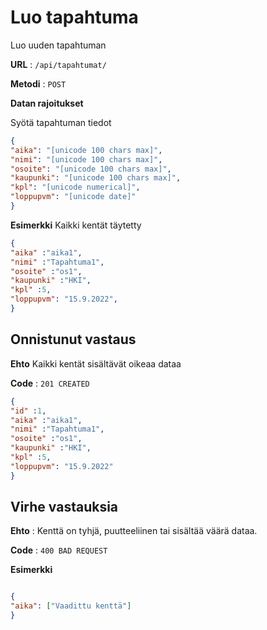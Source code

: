 # Luo tapahtuma

Luo uuden tapahtuman

**URL** : `/api/tapahtumat/`

**Metodi** : `POST`

**Datan rajoitukset**

Syötä tapahtuman tiedot

```json
{
"aika": "[unicode 100 chars max]",
"nimi": "[unicode 100 chars max]",
"osoite": "[unicode 100 chars max]",
"kaupunki": "[unicode 100 chars max]",
"kpl": "[unicode numerical]",
"loppupvm": "[unicode date]"
}
```
**Esimerkki** Kaikki kentät täytetty

```json
{
"aika" :"aika1",
"nimi" :"Tapahtuma1",
"osoite" :"os1",
"kaupunki" :"HKI",
"kpl" :5,
"loppupvm": "15.9.2022",
}
```

## Onnistunut vastaus

**Ehto** Kaikki kentät sisältävät oikeaa dataa

**Code** : `201 CREATED`

```json
{
"id" :1,
"aika" :"aika1",
"nimi" :"Tapahtuma1",
"osoite" :"os1",
"kaupunki" :"HKI",
"kpl" :5,
"loppupvm": "15.9.2022"
}
```

## Virhe vastauksia

**Ehto** : Kenttä on tyhjä, puutteeliinen tai sisältää väärä dataa.

**Code** : `400 BAD REQUEST`

**Esimerkki**
 
 ```json
 
 {
 "aika": ["Vaadittu kenttä"]
 }
```
